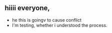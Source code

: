 ## hiiii everyone,

- he this is goingv to cause conflict 
- I'm testing, whether i understood the process.